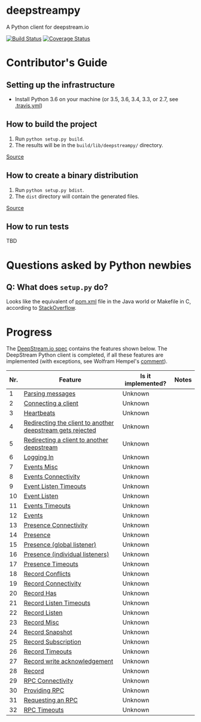 # deepstreampy
A Python client for deepstream.io

[![Build Status](https://travis-ci.org/YavorPaunov/deepstreampy.svg)](https://travis-ci.org/YavorPaunov/deepstreampy)
[![Coverage Status](https://coveralls.io/repos/github/YavorPaunov/deepstreampy/badge.svg)](https://coveralls.io/github/YavorPaunov/deepstreampy)

# Contributor's Guide

## Setting up the infrastructure

* Install Python 3.6 on your machine (or 3.5, 3.6, 3.4, 3.3, or 2.7, see [.travis.yml](https://github.com/dpisarenko/deepstreampy/blob/dev/.travis.yml)) 

## How to build the project

1. Run `python setup.py build`.
2. The results will be in the `build/lib/deepstreampy/` directory.

[Source](https://pythonhosted.org/an_example_pypi_project/setuptools.html)

## How to create a binary distribution

1. Run `python setup.py bdist`.
2. The `dist` directory will contain the generated files. 

[Source](https://pythonhosted.org/an_example_pypi_project/setuptools.html)

## How to run tests

TBD

# Questions asked by Python newbies

## Q: What does `setup.py` do?

Looks like the equivalent of [pom.xml](https://en.wikipedia.org/wiki/Apache_Maven#Project_Object_Model) file in the Java world or Makefile in C, according to [StackOverflow](https://stackoverflow.com/questions/1471994/what-is-setup-py). 

# Progress

The [DeepStream.io spec](https://github.com/deepstreamIO/deepstream.io-client-specs) contains the features shown below. The DeepStream Python client is completed, if all these features are implemented (with exceptions, see Wolfram Hempel's [comment](https://github.com/deepstreamIO/deepstream.io/issues/72)). 

| Nr. | Feature | Is it implemented? | Notes |
| --- | ------- | ------------------ | ----- |
|1|[Parsing messages](https://github.com/deepstreamIO/deepstream.io-client-specs/blob/master/message-parsing.feature)|Unknown||
|2|[Connecting a client](https://github.com/deepstreamIO/deepstream.io-client-specs/blob/master/connecting/connecting.feature)|Unknown||
|3|[Heartbeats](https://github.com/deepstreamIO/deepstream.io-client-specs/blob/master/connecting/connection-heartbeat.feature)|Unknown||
|4|[Redirecting the client to another deepstream gets rejected](https://github.com/deepstreamIO/deepstream.io-client-specs/blob/master/connecting/connection-invalid-redirect.feature)|Unknown||
|5|[Redirecting a client to another deepstream](https://github.com/deepstreamIO/deepstream.io-client-specs/blob/master/connecting/connection-redirect.feature)|Unknown||
|6|[Logging In](https://github.com/deepstreamIO/deepstream.io-client-specs/blob/master/connecting/logging-in.feature)|Unknown||
|7|[Events Misc](https://github.com/deepstreamIO/deepstream.io-client-specs/blob/master/events/event-misc.feature)|Unknown||
|8|[Events Connectivity](https://github.com/deepstreamIO/deepstream.io-client-specs/blob/master/events/events-connection.feature)|Unknown||
|9|[Event Listen Timeouts](https://github.com/deepstreamIO/deepstream.io-client-specs/blob/master/events/events-listen-timeouts.feature)|Unknown||
|10|[Event Listen](https://github.com/deepstreamIO/deepstream.io-client-specs/blob/master/events/events-listen.feature)|Unknown||
|11|[Events Timeouts](https://github.com/deepstreamIO/deepstream.io-client-specs/blob/master/events/events-timeouts.feature)|Unknown||
|12|[Events](https://github.com/deepstreamIO/deepstream.io-client-specs/blob/master/events/events.feature)|Unknown||
|13|[Presence Connectivity](https://github.com/deepstreamIO/deepstream.io-client-specs/blob/master/presence/presence-connection.feature)|Unknown||
|14|[Presence](https://github.com/deepstreamIO/deepstream.io-client-specs/blob/master/presence/presence-querying.feature)|Unknown||
|15|[Presence (global listener)](https://github.com/deepstreamIO/deepstream.io-client-specs/blob/master/presence/presence-subscriptions-all.feature)|Unknown||
|16|[Presence (individual listeners)](https://github.com/deepstreamIO/deepstream.io-client-specs/blob/master/presence/presence-subscriptions-individual.feature)|Unknown||
|17|[Presence Timeouts](https://github.com/deepstreamIO/deepstream.io-client-specs/blob/master/presence/presence-timeouts.feature)|Unknown||
|18|[Record Conflicts](https://github.com/deepstreamIO/deepstream.io-client-specs/blob/master/record/record-conflicts.feature)|Unknown||
|19|[Record Connectivity](https://github.com/deepstreamIO/deepstream.io-client-specs/blob/master/record/record-connection.feature)|Unknown||
|20|[Record Has](https://github.com/deepstreamIO/deepstream.io-client-specs/blob/master/record/record-has.feature)|Unknown||
|21|[Record Listen Timeouts](https://github.com/deepstreamIO/deepstream.io-client-specs/blob/master/record/record-listen-timeouts.feature)|Unknown||
|22|[Record Listen](https://github.com/deepstreamIO/deepstream.io-client-specs/blob/master/record/record-listen.feature)|Unknown||
|23|[Record Misc](https://github.com/deepstreamIO/deepstream.io-client-specs/blob/master/record/record-misc.feature)|Unknown||
|24|[Record Snapshot](https://github.com/deepstreamIO/deepstream.io-client-specs/blob/master/record/record-snapshot.feature)|Unknown||
|25|[Record Subscription](https://github.com/deepstreamIO/deepstream.io-client-specs/blob/master/record/record-subscription.feature)|Unknown||
|26|[Record Timeouts](https://github.com/deepstreamIO/deepstream.io-client-specs/blob/master/record/record-timeouts.feature)|Unknown||
|27|[Record write acknowledgement](https://github.com/deepstreamIO/deepstream.io-client-specs/blob/master/record/record-writeAcknowledgement.feature)|Unknown||
|28|[Record](https://github.com/deepstreamIO/deepstream.io-client-specs/blob/master/record/record.feature)|Unknown||
|29|[RPC Connectivity](https://github.com/deepstreamIO/deepstream.io-client-specs/blob/master/rpc/rpc-connection.feature)|Unknown||
|30|[Providing RPC](https://github.com/deepstreamIO/deepstream.io-client-specs/blob/master/rpc/rpc-provider.feature)|Unknown||
|31|[Requesting an RPC](https://github.com/deepstreamIO/deepstream.io-client-specs/blob/master/rpc/rpc-requestor.feature)|Unknown||
|32|[RPC Timeouts](https://github.com/deepstreamIO/deepstream.io-client-specs/blob/master/rpc/rpc-timeouts.feature)|Unknown||

